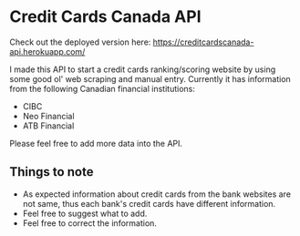 # Credit Cards Canada API

Check out the deployed version here: https://creditcardscanada-api.herokuapp.com/ 

I made this API to start a credit cards ranking/scoring website by using some good ol' web scraping and manual entry. Currently it has information from the following Canadian financial institutions:

  - CIBC
  - Neo Financial
  - ATB Financial

Please feel free to add more data into the API.

## Things to note
  - As expected information about credit cards from the bank websites are not same, thus each bank's credit cards have different information.
  - Feel free to suggest what to add.
  - Feel free to correct the information.

